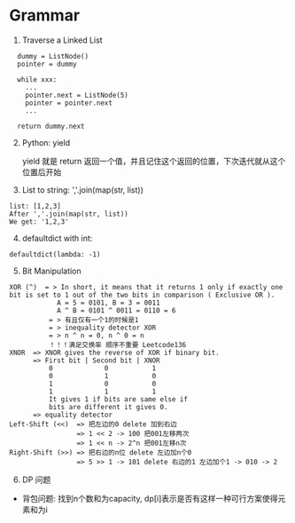 # Grammar

1. Traverse a Linked List
```
  dummy = ListNode()
  pointer = dummy
  
  while xxx:
    ...
    pointer.next = ListNode(5)
    pointer = pointer.next
    ...
  
  return dummy.next
```

2. Python: yield
   
   yield 就是 return 返回一个值，并且记住这个返回的位置，下次迭代就从这个位置后开始
   
   
3. List to string: ','.join(map(str, list))
```
list: [1,2,3]
After ','.join(map(str, list))
We get: '1,2,3'
```

4. defaultdict with int: 
```
defaultdict(lambda: -1)
```

5. Bit Manipulation
```
XOR (^)  = > In short, it means that it returns 1 only if exactly one bit is set to 1 out of the two bits in comparison ( Exclusive OR ).
            A = 5 = 0101, B = 3 = 0011
            A ^ B = 0101 ^ 0011 = 0110 = 6
          = > 有且仅有一个1的时候是1
          = > inequality detector XOR 
          = > n ^ n = 0, n ^ 0 = n
          ！！！满足交换率 顺序不重要 Leetcode136
XNOR  => XNOR gives the reverse of XOR if binary bit. 
      => First bit | Second bit | XNOR  
          0             0           1
          0             1           0
          1             0           0
          1             1           1
          It gives 1 if bits are same else if  
          bits are different it gives 0.
      => equality detector
Left-Shift (<<)  => 把左边的0 delete 加到右边
                 => 1 << 2 -> 100 把001左移两次
                 => 1 << n -> 2^n 把001左移n次
Right-Shift (>>) => 把右边的n位 delete 左边加n个0
                 => 5 >> 1 -> 101 delete 右边的1 左边加个1 -> 010 -> 2
```

6. DP 问题
  * 背包问题: 找到n个数和为capacity, dp[i]表示是否有这样一种可行方案使得元素和为i

